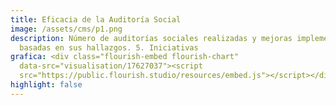```yaml
---
title: Eficacia de la Auditoría Social
image: /assets/cms/p1.png
description: Número de auditorías sociales realizadas y mejoras implementadas
  basadas en sus hallazgos. 5. Iniciativas
grafica: <div class="flourish-embed flourish-chart"
  data-src="visualisation/17627037"><script
  src="https://public.flourish.studio/resources/embed.js"></script></div>
highlight: false
---
```

